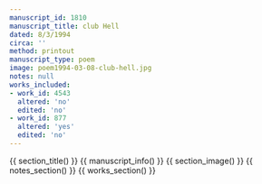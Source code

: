 ```yaml
---
manuscript_id: 1810
manuscript_title: club Hell
dated: 8/3/1994
circa: ''
method: printout
manuscript_type: poem
image: poem1994-03-08-club-hell.jpg
notes: null
works_included:
- work_id: 4543
  altered: 'no'
  edited: 'no'
- work_id: 877
  altered: 'yes'
  edited: 'no'
---
```


{{ section_title() }}
{{ manuscript_info() }}
{{ section_image() }}
{{ notes_section() }}
{{ works_section() }}
